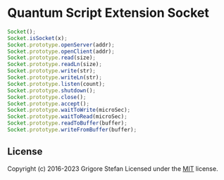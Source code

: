 # Quantum Script Extension Socket

```javascript
Socket();
Socket.isSocket(x);
Socket.prototype.openServer(addr);
Socket.prototype.openClient(addr);
Socket.prototype.read(size);
Socket.prototype.readLn(size);
Socket.prototype.write(str);
Socket.prototype.writeLn(str);
Socket.prototype.listen(count);
Socket.prototype.shutdown();
Socket.prototype.close();
Socket.prototype.accept();
Socket.prototype.waitToWrite(microSec);
Socket.prototype.waitToRead(microSec);
Socket.prototype.readToBuffer(buffer);
Socket.prototype.writeFromBuffer(buffer);
```

## License

Copyright (c) 2016-2023 Grigore Stefan
Licensed under the [MIT](LICENSE) license.

